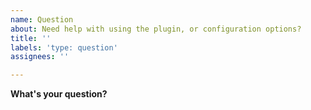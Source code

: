 ```yaml
---
name: Question
about: Need help with using the plugin, or configuration options?
title: ''
labels: 'type: question'
assignees: ''

---
```


**What's your question?**
<!-- Please give a detailed description of anything you may need help with, I will try my best to help you out! -->

